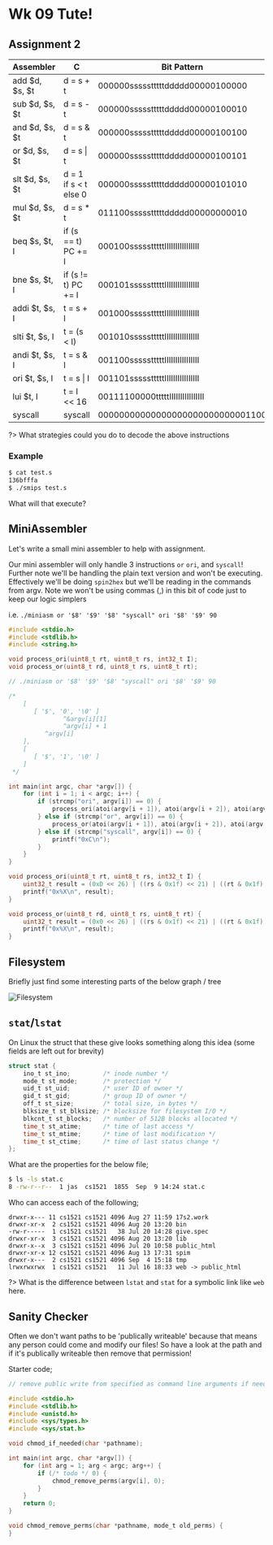 # Wk 09 Tute!

## Assignment 2

| Assembler      | C                     | Bit Pattern                      |
|----------------|-----------------------|----------------------------------|
| add $d, $s, $t | d = s + t             | 000000ssssstttttddddd00000100000 |
| sub $d, $s, $t | d = s - t             | 000000ssssstttttddddd00000100010 |
| and $d, $s, $t | d = s & t             | 000000ssssstttttddddd00000100100 |
| or $d, $s, $t  | d = s \| t            | 000000ssssstttttddddd00000100101 |
| slt $d, $s, $t | d = 1 if s < t else 0 | 000000ssssstttttddddd00000101010 |
| mul $d, $s, $t | d = s * t             | 011100ssssstttttddddd00000000010 |
| beq $s, $t, I  | if (s == t) PC += I   | 000100ssssstttttIIIIIIIIIIIIIIII |
| bne $s, $t, I  | if (s != t) PC += I   | 000101ssssstttttIIIIIIIIIIIIIIII |
| addi $t, $s, I | t = s + I             | 001000ssssstttttIIIIIIIIIIIIIIII |
| slti $t, $s, I | t = (s < I)           | 001010ssssstttttIIIIIIIIIIIIIIII |
| andi $t, $s, I | t = s & I             | 001100ssssstttttIIIIIIIIIIIIIIII |
| ori $t, $s, I  | t = s \| I            | 001101ssssstttttIIIIIIIIIIIIIIII |
| lui $t, I      | t = I << 16           | 00111100000tttttIIIIIIIIIIIIIIII |
| syscall        | syscall               | 00000000000000000000000000001100 |

?> What strategies could you do to decode the above instructions

### Example

```bash
$ cat test.s
136bfffa
$ ./smips test.s
```

What will that execute?

## MiniAssembler

Let's write a small mini assembler to help with assignment.

Our mini assembler will only handle 3 instructions `or` `ori`, and `syscall`!  Further note we'll be handling the plain text version and won't be executing.  Effectively we'll be doing `spin2hex` but we'll be reading in the commands from argv.  Note we won't be using commas (,) in this bit of code just to keep our logic simplers

i.e. `./miniasm or '$8' '$9' '$8' "syscall" ori '$8' '$9' 90`

```c
#include <stdio.h>
#include <stdlib.h>
#include <string.h>

void process_ori(uint8_t rt, uint8_t rs, int32_t I);
void process_or(uint8_t rd, uint8_t rs, uint8_t rt);

// ./miniasm or '$8' '$9' '$8' "syscall" ori '$8' '$9' 90

/*
    [
       [ '$', '0', '\0' ]
               ^&argv[i][1]
               ^argv[i] + 1
          ^argv[i]
    ],
    [
       [ '$', '1', '\0' ]
    ]
 */

int main(int argc, char *argv[]) {
    for (int i = 1; i < argc; i++) {
        if (strcmp("ori", argv[i]) == 0) {
            process_ori(atoi(argv[i + 1]), atoi(argv[i + 2]), atoi(argv[i + 3]));
        } else if (strcmp("or", argv[i]) == 0) {
            process_or(atoi(argv[i + 1]), atoi(argv[i + 2]), atoi(argv[i + 3]));
        } else if (strcmp("syscall", argv[i]) == 0) {
            printf("0xC\n");
        }
    }
}

void process_ori(uint8_t rt, uint8_t rs, int32_t I) {
    uint32_t result = (0xD << 26) | ((rs & 0x1f) << 21) | ((rt & 0x1f) << 16) | (I & 0xFFFF);
    printf("0x%X\n", result);
}

void process_or(uint8_t rd, uint8_t rs, uint8_t rt) {
    uint32_t result = (0x0 << 26) | ((rs & 0x1f) << 21) | ((rt & 0x1f) << 16) | ((rd & 0x1f) << 11) | 0x20;
    printf("0x%X\n", result);
}
```

## Filesystem

Briefly just find some interesting parts of the below graph / tree

![Filesystem](assets/img/filesystem.png)

## `stat`/`lstat`

On Linux the struct that these give looks something along this idea (some fields are left out for brevity)

```c
struct stat {
	ino_t st_ino;         /* inode number */
	mode_t st_mode;       /* protection */
	uid_t st_uid;         /* user ID of owner */
	gid_t st_gid;         /* group ID of owner */
	off_t st_size;        /* total size, in bytes */
	blksize_t st_blksize; /* blocksize for filesystem I/O */
	blkcnt_t st_blocks;   /* number of 512B blocks allocated */
	time_t st_atime;      /* time of last access */
	time_t st_mtime;      /* time of last modification */
	time_t st_ctime;      /* time of last status change */
};
```

What are the properties for the below file;

```bash
$ ls -ls stat.c
8 -rw-r--r--  1 jas  cs1521  1855  Sep  9 14:24 stat.c
```

Who can access each of the following;

```
drwxr-x--- 11 cs1521 cs1521 4096 Aug 27 11:59 17s2.work
drwxr-xr-x  2 cs1521 cs1521 4096 Aug 20 13:20 bin
-rw-r-----  1 cs1521 cs1521   38 Jul 20 14:28 give.spec
drwxr-xr-x  3 cs1521 cs1521 4096 Aug 20 13:20 lib
drwxr-x--x  3 cs1521 cs1521 4096 Jul 20 10:58 public_html
drwxr-xr-x 12 cs1521 cs1521 4096 Aug 13 17:31 spim
drwxr-x---  2 cs1521 cs1521 4096 Sep  4 15:18 tmp
lrwxrwxrwx  1 cs1521 cs1521   11 Jul 16 18:33 web -> public_html
```

?> What is the difference between `lstat` and `stat` for a symbolic link like `web` here.

## Sanity Checker

Often we don't want paths to be 'publically writeable' because that means any person could come and modify our files!  So have a look at the path and if it's publically writeable then remove that permission!

Starter code;

```c
// remove public write from specified as command line arguments if needed

#include <stdio.h>
#include <stdlib.h>
#include <unistd.h>
#include <sys/types.h>
#include <sys/stat.h>

void chmod_if_needed(char *pathname);

int main(int argc, char *argv[]) {
    for (int arg = 1; arg < argc; arg++) {
        if (/* todo */ 0) {
            chmod_remove_perms(argv[i], 0);
        }
    }
    return 0;
}

void chmod_remove_perms(char *pathname, mode_t old_perms) {
}
```
